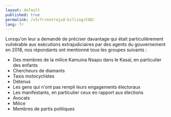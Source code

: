 ```yaml
---
layout: default
published: true
permalink: /v3/fr/extrajud-killing/COD/
lang: fr
---
```


Lorsqu'on leur a demandé de préciser davantage qui était particulièrement vulnérable aux exécutions extrajudiciaires par des agents du gouvernement en 2018, nos répondants ont mentionné tous les groupes suivants :
-	Des membres de la milice Kamuina Nsapu dans le Kasaï, en particulier des enfants
-	Chercheurs de diamants
-	Taxis motocyclistes
-	Détenus
-	Les gens qui n'ont pas rempli leurs engagements électoraux
-	Les manifestants, en particulier ceux en rapport aux élections 
-	Avocats
-	Milice
-	Membres de partis politiques
